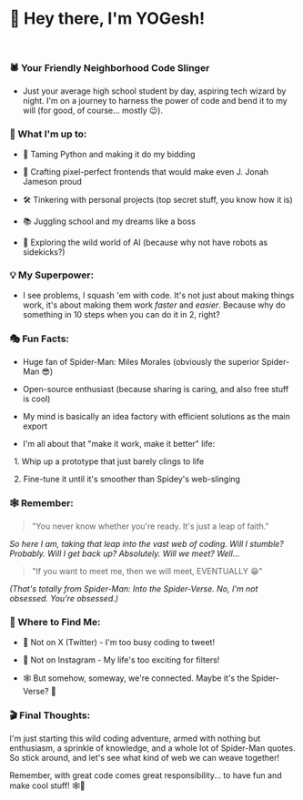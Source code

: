 # 👋 Hey there, I'm YOGesh!

<br>

### 🕷️ Your Friendly Neighborhood Code Slinger

- Just your average high school student by day, aspiring tech wizard by night. I'm on a journey to harness the power of code and bend it to my will (for good, of course... mostly 😉).


### 🚀 What I'm up to:

- 🐍 Taming Python and making it do my bidding

- 🎨 Crafting pixel-perfect frontends that would make even J. Jonah Jameson proud

- 🛠️ Tinkering with personal projects (top secret stuff, you know how it is)

- 📚 Juggling school and my dreams like a boss

- 🤖 Exploring the wild world of AI (because why not have robots as sidekicks?)


### 💡 My Superpower:

- I see problems, I squash 'em with code. It's not just about making things work, it's about making them work *faster* and *easier*. Because why do something in 10 steps when you can do it in 2, right?


### 🎭 Fun Facts:

- Huge fan of Spider-Man: Miles Morales (obviously the superior Spider-Man 😎)

- Open-source enthusiast (because sharing is caring, and also free stuff is cool)

- My mind is basically an idea factory with efficient solutions as the main export

- I'm all about that "make it work, make it better" life:

  1. Whip up a prototype that just barely clings to life

  2. Fine-tune it until it's smoother than Spidey's web-slinging


### 🕸️ Remember:

> "You never know whether you're ready. It's just a leap of faith."


<i>So here I am, taking that leap into the vast web of coding. Will I stumble? Probably. Will I get back up? Absolutely. Will we meet? Well...</i>


> "If you want to meet me, then we will meet, EVENTUALLY 😁"


<i>(That's totally from Spider-Man: Into the Spider-Verse. No, I'm not obsessed. You're obsessed.)</i>


### 🔗 Where to Find Me:

- 🚫 Not on X (Twitter) - I'm too busy coding to tweet!

- 🚫 Not on Instagram - My life's too exciting for filters!

- 🕸️ But somehow, someway, we're connected. Maybe it's the Spider-Verse? 🤔


### 🎬 Final Thoughts:

I'm just starting this wild coding adventure, armed with nothing but enthusiasm, a sprinkle of knowledge, and a whole lot of Spider-Man quotes. So stick around, and let's see what kind of web we can weave together!


Remember, with great code comes great responsibility... to have fun and make cool stuff! 🕸️🚀

